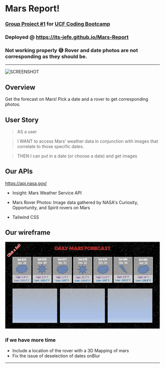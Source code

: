 # Mars Report!

### [Group Project #1][1] for [UCF Coding Bootcamp](https://bootcamp.ce.ucf.edu/coding/)

### Deployed @ https://its-jefe.github.io/Mars-Report

### Not working properly 😅 Rover and date photos are not corresponding as they should be. 

---
![SCREENSHOT](./assets/images/ScreenShot.png)

## Overview
Get the forecast on Mars! 
Pick a date and a rover to get corresponding photos.

## User Story
>AS a user 

>I WANT to access Mars' weather data in conjunction with images that correlate to those specific dates.

>THEN I can put in a date (or choose a date) and get images

## Our APIs
https://api.nasa.gov/
* Insight: Mars Weather Service API
  
* Mars Rover Photos: Image data gathered by NASA's Curiosity, Opportunity, and Spirit rovers on Mars
  
* Tailwind CSS


## Our wireframe 

![DAILY MARS FORECAST](./assets/images/Mockup.png)

### if we have more time
- Include a location of the rover with a 3D Mapping of mars
- Fix the issue of deselection of dates onBlur

---

[1]:https://github.com/UCF-Coding-Boot-Camp/UCF-VIRT-BO-FSF-PT-04-2021-U-B/tree/main/07-Project-1
